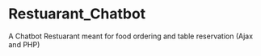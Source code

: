 # Restuarant_Chatbot
A Chatbot Restuarant meant for food ordering and table reservation (Ajax and PHP)
